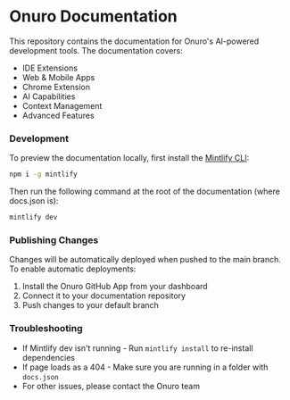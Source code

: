 # Onuro Documentation

This repository contains the documentation for Onuro's AI-powered development tools. The documentation covers:

- IDE Extensions
- Web & Mobile Apps
- Chrome Extension
- AI Capabilities
- Context Management
- Advanced Features

### Development

To preview the documentation locally, first install the [Mintlify CLI](https://www.npmjs.com/package/mintlify):

```bash
npm i -g mintlify
```

Then run the following command at the root of the documentation (where docs.json is):

```bash
mintlify dev
```

### Publishing Changes

Changes will be automatically deployed when pushed to the main branch. To enable automatic deployments:

1. Install the Onuro GitHub App from your dashboard
2. Connect it to your documentation repository
3. Push changes to your default branch

### Troubleshooting

- If Mintlify dev isn't running - Run `mintlify install` to re-install dependencies
- If page loads as a 404 - Make sure you are running in a folder with `docs.json`
- For other issues, please contact the Onuro team